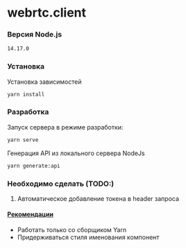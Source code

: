 # webrtc.client

### Версия Node.js

```sh
14.17.0
```

### Установка

Установка зависимостей

```sh
yarn install
```

### Разработка

Запуск сервера в режиме разработки:

```sh
yarn serve
```

Генерация API из локального сервера NodeJs

```sh
yarn generate:api
```

### Необходимо сделать (TODO:)

1. Автоматическое добавление токена в header запроса

#### [Рекомендации](https://ru.vuejs.org/v2/style-guide/index.html)

- Работать только со сборщиком Yarn
- Придерживаться стиля именования компонент
